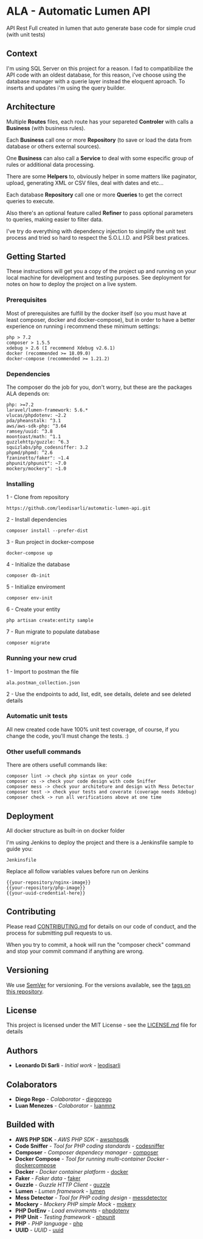 # ALA - Automatic Lumen API
API Rest Full created in lumen that auto generate base code for simple crud (with unit tests)

## Context

I'm using SQL Server on this project for a reason. I fad to compatibilize the API code with an oldest database, for this reason, i've choose using the database manager with a querie layer instead the eloquent aproach. To inserts and updates i'm using the query builder.

## Architecture

Multiple **Routes** files, each route has your separeted **Controler** with calls a **Business** (with business rules). 

Each **Business** call one or more **Repository** (to save or load the data from database or others external sources).

One **Business** can also call a **Service** to deal with some especific group of rules or additional data processing.

There are some **Helpers** to, obviously helper in some matters like paginator, upload, generating XML or CSV files, deal with dates and etc...

Each database **Repository** call one or more **Queries** to get the correct queries to execute.

Also there's an optional feature called **Refiner** to pass optional parameters to queries, making easier to filter data.

I've try do everything with dependency injection to simplify the unit test process and tried so hard to respect the S.O.L.I.D. and PSR best pratices.

## Getting Started

These instructions will get you a copy of the project up and running on your local machine for development and testing purposes. See deployment for notes on how to deploy the project on a live system.

### Prerequisites

Most of prerequisites are fulfill by the docker itself (so you must have at least composer, docker and docker-compose), but in order to have a better experience on running i recommend these minimum settings:
```
php > 7.2
composer > 1.5.5
xdebug > 2.6 (I recommend Xdebug v2.6.1)
docker (recommended >= 18.09.0)
docker-compose (recommended >= 1.21.2)
```

### Dependencies

The composer do the job for you, don't worry, but these are the packages ALA depends on:
```
php: >=7.2
laravel/lumen-framework: 5.6.*
vlucas/phpdotenv: ~2.2
pda/pheanstalk: ^3.1
aws/aws-sdk-php: ^3.64
ramsey/uuid: ^3.8
moontoast/math: ^1.1
guzzlehttp/guzzle: ^6.3
squizlabs/php_codesniffer: 3.2
phpmd/phpmd: ^2.6
fzaninotto/faker": ~1.4
phpunit/phpunit": ~7.0
mockery/mockery": ~1.0
```

### Installing

1 - Clone from repository
```
https://github.com/leodisarli/automatic-lumen-api.git
```

2 - Install dependencies
```
composer install --prefer-dist
```

3 - Run project in docker-compose
```
docker-compose up
```

4 - Initialize the database
```
composer db-init
```

5 - Initialize enviroment
```
composer env-init
```

6 - Create your entity
```
php artisan create:entity sample
```

7 - Run migrate to populate database
```
composer migrate
```

### Running your new crud

1 - Import to postman the file
```
ala.postman_collection.json
```

2 - Use the endpoints to add, list, edit, see details, delete and see deleted details

### Automatic unit tests

All new created code have 100% unit test coverage, of course, if you change the code, you'll must change the tests. :)

### Other usefull commands

There are others usefull commands like:
```
composer lint -> check php sintax on your code
composer cs -> check your code design with code Sniffer
composer mess -> check your architeture and design with Mess Detector
composer test -> check your tests and coverate (coverage needs Xdebug)
composer check -> run all verifications above at one time
```

## Deployment

All docker structure as built-in on docker folder

I'm using Jenkins to deploy the project and there is a Jenkinsfile sample to guide you:
```
Jenkinsfile
```

Replace all follow variables values before run on Jenkins
```
{{your-repository/nginx-image}}
{{your-repository/php-image}}
{{your-uuid-credential-here}}
```

## Contributing

Please read [CONTRIBUTING.md](https://github.com/leodisarli/automatic-lumen-api/blob/master/CONTRIBUTING.md) for details on our code of conduct, and the process for submitting pull requests to us.

When you try to commit, a hook will run the "composer check" command and stop your commit command if anything are wrong.

## Versioning

We use [SemVer](http://semver.org/) for versioning. For the versions available, see the [tags on this repository](https://github.com/leodisarli/automatic-lumen-api/tags). 


## License

This project is licensed under the MIT License - see the [LICENSE.md](LICENSE.md) file for details

## Authors

* **Leonardo Di Sarli** - *Initial work* - [leodisarli](https://github.com/leodisarli)

## Colaborators

* **Diego Rego** - *Colaborator* - [diegorego](https://github.com/diegorego)
* **Luan Menezes** - *Colaborator* - [luanmnz](https://github.com/luanmnz)

## Builded with

* **AWS PHP SDK** - *AWS PHP SDK* - [awsphpsdk](https://aws.amazon.com/pt/sdk-for-php/)
* **Code Sniffer** - *Tool for PHP coding standards* - [codesniffer](https://github.com/squizlabs/PHP_CodeSniffer)
* **Composer** - *Composer dependecy manager* - [composer](https://getcomposer.org/)
* **Docker Compose** - *Tool for running multi-container Docker* - [dockercompose](https://docs.docker.com/compose/)
* **Docker** - *Docker container platform* - [docker](https://www.docker.com/)
* **Faker** - *Faker data* - [faker](https://github.com/fzaninotto/Faker)
* **Guzzle** - *Guzzle HTTP Client* - [guzzle](http://docs.guzzlephp.org/en/stable/)
* **Lumen** - *Lumen framework* - [lumen](https://lumen.laravel.com/)
* **Mess Detector** - *Tool for PHP coding design* - [messdetector](https://phpmd.org/)
* **Mockery** - *Mockery PHP simple Mock* - [mokery](https://github.com/mockery/mockery)
* **PHP DotEnv** - *Load enviroments* - [phpdotenv](https://github.com/vlucas/phpdotenv)
* **PHP Unit** - *Testing framework* - [phpunit](https://phpunit.de/)
* **PHP** - *PHP language* - [php](http://www.php.net/)
* **UUID** - *UUID* - [uuid](https://github.com/ramsey/uuid)




